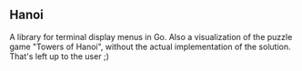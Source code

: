 Hanoi
-----

A library for terminal display menus in Go. Also a visualization of the
puzzle game "Towers of Hanoi", without the actual implementation of the
solution. That's left up to the user ;)

